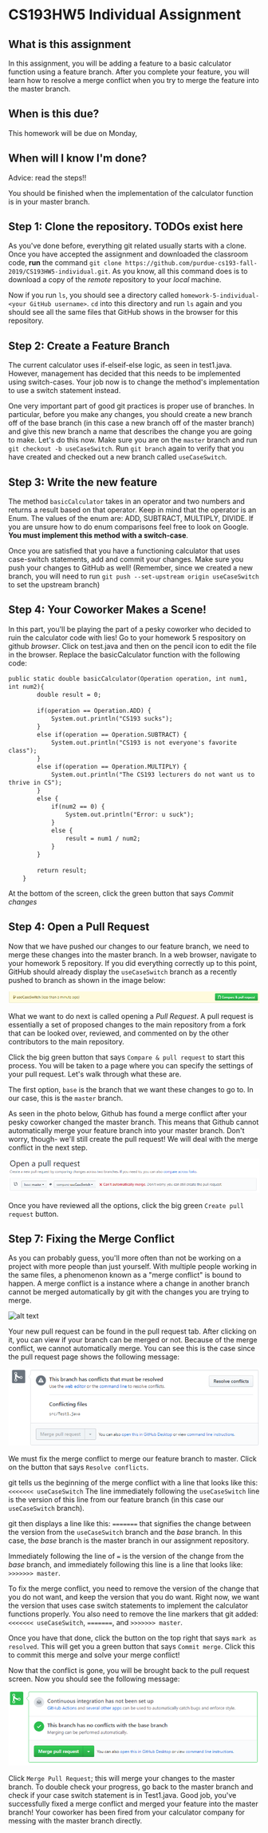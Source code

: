 # CS193HW5 Individual Assignment
 
## What is this assignment
In this assignment, you will be adding a feature to a basic calculator function using a feature branch. After you complete your feature, you will learn how to resolve a merge conflict when you try to merge the feature into the master branch. 
 
## When is this due?
This homework will be due on Monday, 
 
## When will I know I'm done?
Advice: read the steps!!
 
You should be finished when the implementation of the calculator function is in your master branch.
 
## Step 1: Clone the repository. TODOs exist here
As you've done before, everything git related usually starts with a clone. Once you have accepted the assignment and downloaded the classroom code, **run** the command `git clone https://github.com/purdue-cs193-fall-2019/CS193HW5-individual.git`. As you know, all this command does is to download a copy of the *remote* repository to your *local* machine. 
 
Now if you run `ls`, you should see a directory called `homework-5-individual-<your GitHub username>`. `cd` into this directory and run `ls` again and you should see all the same files that GitHub shows in the browser for this repository. 

## Step 2: Create a Feature Branch
The current calculator uses if-elseif-else logic, as seen in test1.java. However, management has decided that this needs to be implemented using switch-cases. Your job now is to change the method's implementation to use a switch statement instead. 

One very important part of good git practices is proper use of branches. In particular, before you make any changes, you should create a new branch off of the base branch (in this case a new branch off of the master branch) and give this new branch a name that describes the change you are going to make. Let's do this now. Make sure you are on the `master` branch and run `git checkout -b useCaseSwitch`. Run `git branch` again to verify that you have created and checked out a new branch called `useCaseSwitch`.

## Step 3: Write the new feature

The method `basicCalculator` takes in an operator and two numbers and returns a result based on that operator. Keep in mind that the operator is an Enum. The values of the enum are: ADD, SUBTRACT, MULTIPLY, DIVIDE. If you are unsure how to do enum comparisons feel free to look on Google. **You must implement this method with a switch-case**.

Once you are satisfied that you have a functioning calculator that uses case-switch statements, add and commit your changes. Make sure you push your changes to GitHub as well! (Remember, since we created a new branch, you will need to run `git push --set-upstream origin useCaseSwitch` to set the upstream branch)

## Step 4: Your Coworker Makes a Scene!
In this part, you'll be playing the part of a pesky coworker who decided to ruin the calculator code with lies! Go to your homework 5 respository on github *browser*. Click on test.java and then on the pencil icon to edit the file in the browser. Replace the basicCalculator function with the following code:

```
public static double basicCalculator(Operation operation, int num1, int num2){
        double result = 0;

        if(operation == Operation.ADD) {
            System.out.println("CS193 sucks");
        }
        else if(operation == Operation.SUBTRACT) {
            System.out.println("CS193 is not everyone's favorite class");
        }
        else if(operation == Operation.MULTIPLY) {
            System.out.println("The CS193 lecturers do not want us to thrive in CS");
        }
        else {
            if(num2 == 0) {
                System.out.println("Error: u suck");
            }
            else {
                result = num1 / num2;
            }
        }

        return result;
    }
```
At the bottom of the screen, click the green button that says *Commit changes*

## Step 4: Open a Pull Request

Now that we have pushed our changes to our feature branch, we need to merge these changes into the master branch. In a web browser, navigate to your homework 5 repository. If you did everything correctly up to this point, GitHub should already display the `useCaseSwitch` branch as a recently pushed to branch as shown in the image below: 

![alt text](images/comp_banner.PNG)

What we want to do next is called opening a *Pull Request*. A pull request is essentially a set of proposed changes to the main repository from a fork that can be looked over, reviewed, and commented on by the other contributors to the main repository.

Click the big green button that says `Compare & pull request` to start this process. You will be taken to a page where you can specify the settings of your pull request. Let's walk through what these are. 

The first option, `base` is the branch that we want these changes to go to. In our case, this is the `master` branch.

As seen in the photo below, Github has found a merge conflict after your pesky coworker changed the master branch. This means that Github cannot automatically merge your feature branch into your master branch. Don't worry, though- we'll still create the pull request! We will deal with the merge conflict in the next step. 

![alt text](images/pr.PNG)

Once you have reviewed all the options, click the big green `Create pull request` button.

## Step 7: Fixing the Merge Conflict

As you can probably guess, you'll more often than not be working on a project with more people than just yourself. With multiple people working in the same files, a phenomenon known as a "merge conflict" is bound to happen. A merge conflict is a instance where a change in another branch cannot be merged automatically by git with the changes you are trying to merge.

![alt text](https://developer.atlassian.com/blog/2015/01/a-better-pull-request/merge-conflict.png) 

Your new pull request can be found in the pull request tab. After clicking on it, you can view if your branch can be merged or not. Because of the merge conflict, we cannot automatically merge. You can see this is the case since the pull request page shows the following message:

![alt text](images/resolve_conflict.PNG)

We must fix the merge conflict to merge our feature branch to master. Click on the button that says `Resolve conflicts`.

git tells us the beginning of the merge conflict with a line that looks like this: `<<<<<<< useCaseSwitch` The line immediately following the `useCaseSwitch` line is the version of this line from our feature branch (in this case our `useCaseSwitch` branch). 

git then displays a line like this: `=======` that signifies the change between the version from the `useCaseSwitch` branch and the *base* branch. In this case, the *base* branch is the master branch in our assignment repository. 

Immediately following the line of `=` is the version of the change from the *base* branch, and immediately following this line is a line that looks like: `>>>>>>> master`. 

To fix the merge conflict, you need to remove the version of the change that you do not want, and keep the version that you do want. Right now, we want the version that uses case switch statements to implement the calculator functions properly. You also need to remove the line markers that git added: `<<<<<<< useCaseSwitch`, `=======`, and `>>>>>>> master`. 

Once you have that done, click the button on the top right that says `mark as resolved`. This will get you a green button that says `Commit merge`. Click this to commit this merge and solve your merge conflict!

Now that the conflict is gone, you will be brought back to the pull request screen. Now you should see the following message:

![alt text](images/yay.PNG)

Click `Merge Pull Request`; this will merge your changes to the master branch. To double check your progress, go back to the master branch and check if your case switch statement is in Test1.java. Good job, you've successfully fixed a merge conflict and merged your feature into the master branch! Your coworker has been fired from your calculator company for messing with the master branch directly.


